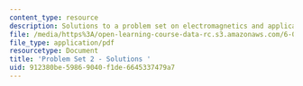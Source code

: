 ```yaml
---
content_type: resource
description: Solutions to a problem set on electromagnetics and applications.
file: /media/https%3A/open-learning-course-data-rc.s3.amazonaws.com/6-013-electromagnetics-and-applications-fall-2005/912380be59869040f1de6645337479a7_ps2_solution.pdf
file_type: application/pdf
resourcetype: Document
title: 'Problem Set 2 - Solutions '
uid: 912380be-5986-9040-f1de-6645337479a7
---
```

